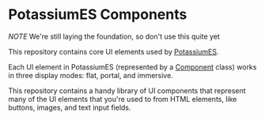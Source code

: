 # PotassiumES Components

*NOTE* We're still laying the foundation, so don't use this quite yet

This repository contains core UI elements used by [PotassiumES](https://github.com/PotassiumES/potassium-es).

Each UI element in PotassiumES (represented by a [Component](https://github.com/PotassiumES/potassium-es/blob/master/src/Component.js) class) works in three display modes: flat, portal, and immersive.

This repository contains a handy library of UI components that represent many of the UI elements that you're used to from HTML elements, like buttons, images, and text input fields.

